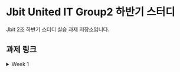 # Jbit United IT Group2 하반기 스터디

Jbit 2조 하반기 스터디 실습 과제 저장소입니다.

## 과제 링크
<details>
<summary>Week 1</summary>

- [최주현](https://github.com/reinexxism/JBIT-Group2_Study/tree/master/Week1) 



- [정정빈](https://github.com/jeongbe/JBIT-Group-study.git)
</details>
